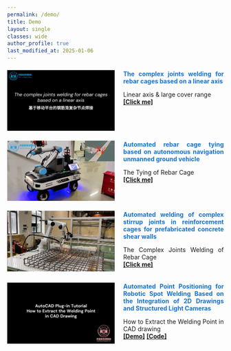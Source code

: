 ```yaml
---
permalink: /demo/
title: Demo
layout: single
classes: wide
author_profile: true
last_modified_at: 2025-01-06
---
```



<div style="display: flex; align-items: flex-start; margin-top: 20px; margin-bottom: 20px;">
  <a href="https://youtu.be/uhDt7ZMQ2y8" style="flex-shrink: 0; margin-right: 20px;">
    <img src="/web_resources\demo\基于移动平台的钢筋笼复杂节点焊接.png" style="width: 250px;"/>
  </a>
  <div style="text-align: justify;">
    <span style="display: block; margin-bottom: 10px;">
      <b style="color: #1772d0;">The complex joints welding for rebar cages based on a linear axis</b>
    </span>
    <p>
      Linear axis & large cover range
      <br/>
      <a href="https://www.youtube.com/watch?v=YdM0HZjJw6Q"><b>[Click me]</b></a>
    </p>
  </div>
</div>

<div style="display: flex; align-items: flex-start; margin-top: 20px; margin-bottom: 20px;">
  <a href="https://youtu.be/uhDt7ZMQ2y8" style="flex-shrink: 0; margin-right: 20px;">
    <img src="/web_resources\demo\tyingUGV.png" style="width: 250px;"/>
  </a>
  <div style="text-align: justify;">
    <span style="display: block; margin-bottom: 10px;">
      <b style="color: #1772d0;">Automated rebar cage tying based on autonomous navigation unmanned ground vehicle</b>
    </span>
    <p>
      The Tying of Rebar Cage
      <br/>
      <a href="https://youtu.be/uhDt7ZMQ2y8"><b>[Click me]</b></a>
    </p>
  </div>
</div>

<div style="display: flex; align-items: flex-start; margin-top: 20px; margin-bottom: 20px;">
  <a href="https://youtu.be/uixmualasgU" style="flex-shrink: 0; margin-right: 20px;">
    <img src="/web_resources\project\welding.png" style="width: 250px;"/>
  </a>
  <div style="text-align: justify;">
    <span style="display: block; margin-bottom: 10px;">
      <b style="color: #1772d0;">Automated welding of complex stirrup joints in reinforcement cages for prefabricated concrete shear walls</b>
    </span>
    <p>
      The Complex Joints Welding of Rebar Cage 
      <br/>
      <a href="https://youtu.be/uixmualasgU"><b>[Click me]</b></a>
    </p>
  </div>
</div>

<div style="display: flex; align-items: flex-start; margin-top: 20px; margin-bottom: 20px;">
  <a href="https://youtu.be/-3JwZIYJyXY?si=fh8XFqsYJz8_JuwO" style="flex-shrink: 0; margin-right: 20px;">
    <img src="/web_resources\demo/剪力钉坐标提取demo.png" style="width: 250px;"/>
  </a>
  <div style="text-align: justify;">
    <span style="display: block; margin-bottom: 10px;">
      <b style="color: #1772d0;">Automated Point Positioning for Robotic Spot Welding Based on the Integration of 2D Drawings and Structured Light Cameras</b>
    </span>
    <p>
      How to Extract the Welding Point in CAD drawing
      <br/>
      <a href="https://youtu.be/-3JwZIYJyXY?si=fh8XFqsYJz8_JuwO"><b>[Demo]</b></a>
      <a href="https://huiguangwang.top/file/AutoCAD_plug_in.rar"><b>[Code]</b></a>
      <br/>
    </p>
  </div>
</div>
<br>
